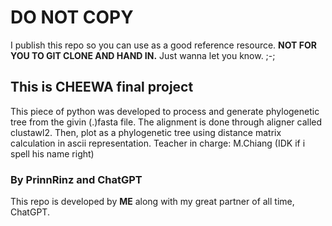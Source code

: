 # DO NOT COPY
I publish this repo so you can use as a good reference resource. **NOT FOR YOU TO GIT CLONE AND HAND IN.**
Just wanna let you know. ;-;

## This is CHEEWA final project
This piece of python was developed to process and generate phylogenetic tree from the givin (.)fasta file. The alignment is done through aligner called clustawl2. Then, plot as a phylogenetic tree using distance matrix calculation in ascii representation.
Teacher in charge: M.Chiang (IDK if i spell his name right)

### By PrinnRinz and ChatGPT
This repo is developed by **ME** along with my great partner of all time, ChatGPT.
